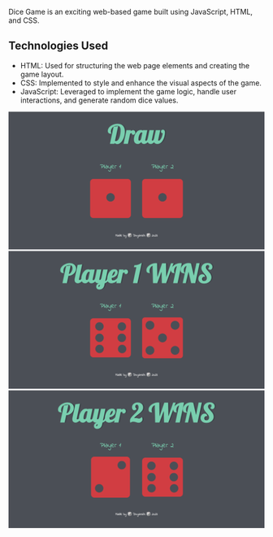 Dice Game is an exciting web-based game built using JavaScript, HTML, and CSS.

## Technologies Used
- HTML: Used for structuring the web page elements and creating the game layout.
- CSS: Implemented to style and enhance the visual aspects of the game.
- JavaScript: Leveraged to implement the game logic, handle user interactions, and generate random dice values.

![Dice game draw screen showing two red dice with equal values, Player 1 and Player 2 labels above each die, and the text Draw in large letters at the top. The background is dark blue and the mood is playful.](images/draw-screenshot.png)
![Dice game win screen with Player 1 as the winner, showing Player 1 and Player 2 labels above each die, Player 1's die displaying a higher value, and the text Player 1 WINS in large letters at the top. The background is dark blue and the mood is celebratory.](images/win-screenshot1.png)
![Dice game win screen with Player 2 as the winner, showing Player 1 and Player 2 labels above each die, Player 2's die displaying a higher value, and the text Player 2 WINS in large letters at the top. The background is dark blue and the mood is celebratory. The bottom of the screen includes the text Made by Siddharth 2025 with dice icons.](images/win-screenshot2.png)
